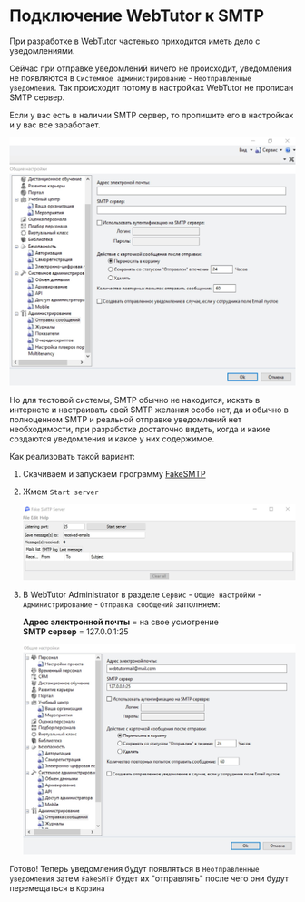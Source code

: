 # Подключение WebTutor к SMTP

При разработке в WebTutor частенько приходится иметь дело с уведомлениями.

Сейчас при отправке уведомлений ничего не происходит, уведомления не появляются в `Системное администрирование` - `Неотправленные уведомления`. Так происходит потому в настройках WebTutor не прописан SMTP сервер.

Если у вас есть в наличии SMTP сервер, то пропишите его в настройках и у вас все заработает.

![](./1.jpg)

Но для тестовой системы, SMTP обычно не находится, искать в интернете и настраивать свой SMTP желания особо нет, да и обычно в полноценном SMTP и реальной отправке уведомлений нет необходимости, при разработке достаточно видеть, когда и какие создаются уведомления и какое у них содержимое.

Как реализовать такой вариант:

1. Скачиваем и запускаем программу [FakeSMTP](http://nilhcem.com/FakeSMTP/download.html)

2. Жмем `Start server`  

   ![](./2.jpg)

3. В WebTutor Administrator в разделе `Сервис` - `Общие настройки` - `Администрирование` - `Отправка сообщений` заполняем:

   **Адрес электронной почты** = на свое усмотрение  
   **SMTP сервер** = 127.0.0.1:25  

   ![](./3.jpg)

Готово! Теперь уведомления будут появляться в `Неотправленные уведомления` затем `FakeSMTP` будет их "отправлять" после чего они будут перемещаться в `Корзина`


